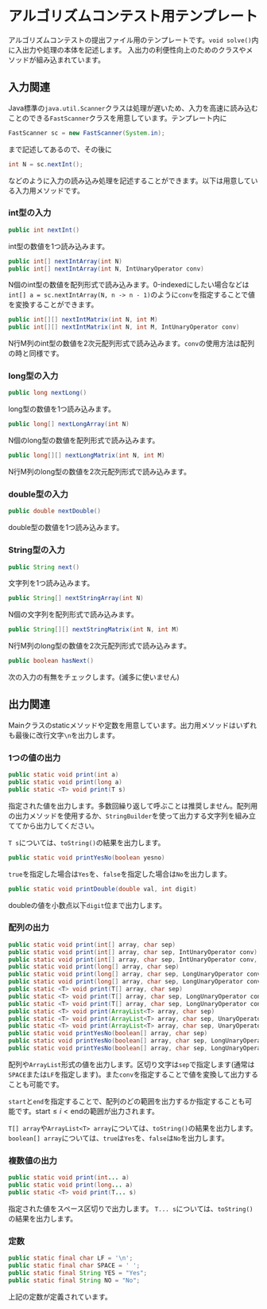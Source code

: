 # アルゴリズムコンテスト用テンプレート

アルゴリズムコンテストの提出ファイル用のテンプレートです。`void solve()`内に入出力や処理の本体を記述します。
入出力の利便性向上のためのクラスやメソッドが組み込まれています。

## 入力関連
Java標準の`java.util.Scanner`クラスは処理が遅いため、入力を高速に読み込むことのできる`FastScanner`クラスを用意しています。テンプレート内に
```java
FastScanner sc = new FastScanner(System.in);
```
まで記述してあるので、その後に
```java
int N = sc.nextInt();
```
などのように入力の読み込み処理を記述することができます。以下は用意している入力用メソッドです。

### int型の入力
```java
public int nextInt()
```
int型の数値を1つ読み込みます。

```java
public int[] nextIntArray(int N)
public int[] nextIntArray(int N, IntUnaryOperator conv)
```
N個のint型の数値を配列形式で読み込みます。0-indexedにしたい場合などは`int[] a = sc.nextIntArray(N, n -> n - 1)`のように`conv`を指定することで値を変換することができます。

```java
public int[][] nextIntMatrix(int N, int M)
public int[][] nextIntMatrix(int N, int M, IntUnaryOperator conv)
```
N行M列のint型の数値を2次元配列形式で読み込みます。`conv`の使用方法は配列の時と同様です。

### long型の入力
```java
public long nextLong()
```
long型の数値を1つ読み込みます。

```java
public long[] nextLongArray(int N)
```
N個のlong型の数値を配列形式で読み込みます。

```java
public long[][] nextLongMatrix(int N, int M)
```
N行M列のlong型の数値を2次元配列形式で読み込みます。

### double型の入力
```java
public double nextDouble()
```
double型の数値を1つ読み込みます。

### String型の入力
```java
public String next()
```
文字列を1つ読み込みます。

```java
public String[] nextStringArray(int N) 
```
N個の文字列を配列形式で読み込みます。

```java
public String[][] nextStringMatrix(int N, int M)
```
N行M列のlong型の数値を2次元配列形式で読み込みます。

```java
public boolean hasNext()
```
次の入力の有無をチェックします。(滅多に使いません)

## 出力関連
Mainクラスのstaticメソッドや定数を用意しています。出力用メソッドはいずれも最後に改行文字`\n`を出力します。

### 1つの値の出力
```java
public static void print(int a)
public static void print(long a)
public static <T> void print(T s)
```
指定された値を出力します。多数回繰り返して呼ぶことは推奨しません。配列用の出力メソッドを使用するか、`StringBuilder`を使って出力する文字列を組み立ててから出力してください。

`T s`については、`toString()`の結果を出力します。

```java
public static void printYesNo(boolean yesno)
```
`true`を指定した場合は`Yes`を、`false`を指定した場合は`No`を出力します。

```java
public static void printDouble(double val, int digit)
```
doubleの値を小数点以下`digit`位まで出力します。

### 配列の出力
```java
public static void print(int[] array, char sep)
public static void print(int[] array, char sep, IntUnaryOperator conv)
public static void print(int[] array, char sep, IntUnaryOperator conv, int start, int end)
public static void print(long[] array, char sep)
public static void print(long[] array, char sep, LongUnaryOperator conv)
public static void print(long[] array, char sep, LongUnaryOperator conv, int start, int end)
public static <T> void print(T[] array, char sep)
public static <T> void print(T[] array, char sep, LongUnaryOperator conv)
public static <T> void print(T[] array, char sep, LongUnaryOperator conv, int start, int end)
public static <T> void print(ArrayList<T> array, char sep)
public static <T> void print(ArrayList<T> array, char sep, UnaryOperator<T> conv)
public static <T> void print(ArrayList<T> array, char sep, UnaryOperator<T> conv, int start, int end)
public static void printYesNo(boolean[] array, char sep)
public static void printYesNo(boolean[] array, char sep, LongUnaryOperator conv)
public static void printYesNo(boolean[] array, char sep, LongUnaryOperator conv, int start, int end)
```
配列や`ArrayList`形式の値を出力します。区切り文字は`sep`で指定します(通常は`SPACE`または`LF`を指定します)。また`conv`を指定することで値を変換して出力することも可能です。

`start`と`end`を指定することで、配列のどの範囲を出力するか指定することも可能です。$\mathsf{start} \le i \lt \mathsf{end}$の範囲が出力されます。

`T[] array`や`ArrayList<T> array`については、`toString()`の結果を出力します。
`boolean[] array`については、`true`は`Yes`を、`false`は`No`を出力します。

### 複数値の出力
```java
public static void print(int... a)
public static void print(long... a)
public static <T> void print(T... s)
```
指定された値をスペース区切りで出力します。
`T... s`については、`toString()`の結果を出力します。

### 定数
```java
public static final char LF = '\n';
public static final char SPACE = ' ';
public static final String YES = "Yes";
public static final String NO = "No";
```
上記の定数が定義されています。
